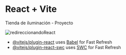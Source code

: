 # React + Vite

Tienda de iluminación - Proyecto 

![redireccionandoReact](https://github.com/francomostajo/ReactProyecto/assets/137458693/75bd040b-0de5-48af-9cd6-4465cf6a2778)


- [@vitejs/plugin-react](https://github.com/vitejs/vite-plugin-react/blob/main/packages/plugin-react/README.md) uses [Babel](https://babeljs.io/) for Fast Refresh
- [@vitejs/plugin-react-swc](https://github.com/vitejs/vite-plugin-react-swc) uses [SWC](https://swc.rs/) for Fast Refresh
